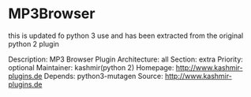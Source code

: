 # MP3Browser 
this is updated fo python 3 use and has been extracted from the original python 2 plugin

Description: MP3 Browser Plugin
Architecture: all
Section: extra
Priority: optional
Maintainer: kashmir(python 2)
Homepage: http://www.kashmir-plugins.de
Depends: python3-mutagen
Source: http://www.kashmir-plugins.de
